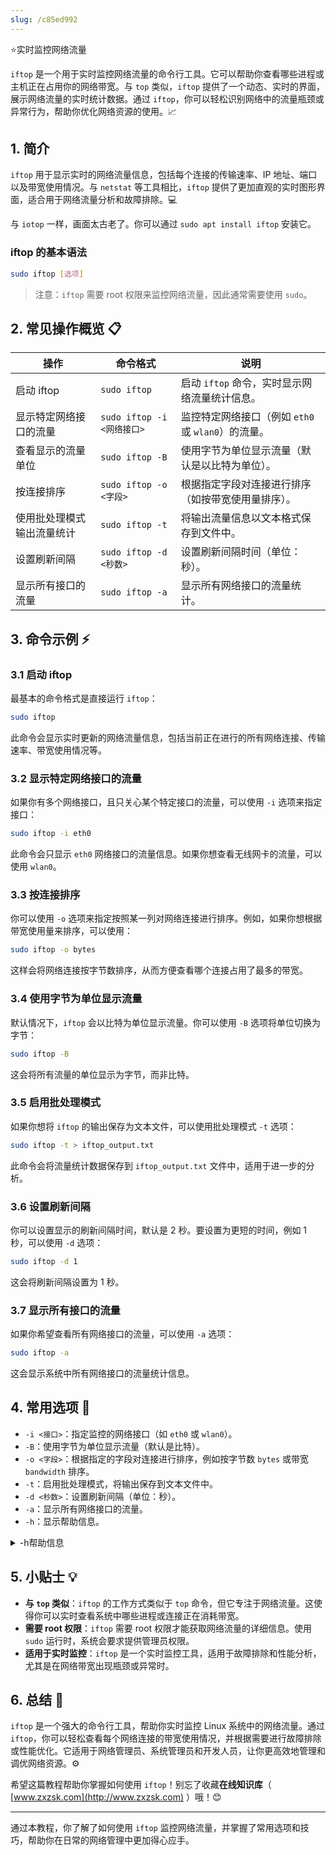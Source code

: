 ```yaml
---
slug: /c85ed992
---
```

⭐实时监控网络流量

`iftop` 是一个用于实时监控网络流量的命令行工具。它可以帮助你查看哪些进程或主机正在占用你的网络带宽。与 `top` 类似，`iftop` 提供了一个动态、实时的界面，展示网络流量的实时统计数据。通过 `iftop`，你可以轻松识别网络中的流量瓶颈或异常行为，帮助你优化网络资源的使用。📈

## 1. 简介

`iftop` 用于显示实时的网络流量信息，包括每个连接的传输速率、IP 地址、端口以及带宽使用情况。与 `netstat` 等工具相比，`iftop` 提供了更加直观的实时图形界面，适合用于网络流量分析和故障排除。💻

与 `iotop` 一样，画面太古老了。你可以通过 `sudo apt install iftop` 安装它。

### iftop 的基本语法

```bash
sudo iftop [选项]
```

> 注意：`iftop` 需要 root 权限来监控网络流量，因此通常需要使用 `sudo`。

## 2. 常见操作概览 📋

| 操作                             | 命令格式                                | 说明                                                |
|----------------------------------|----------------------------------------|-----------------------------------------------------|
| 启动 iftop                       | `sudo iftop`                           | 启动 `iftop` 命令，实时显示网络流量统计信息。         |
| 显示特定网络接口的流量           | `sudo iftop -i <网络接口>`             | 监控特定网络接口（例如 `eth0` 或 `wlan0`）的流量。   |
| 查看显示的流量单位               | `sudo iftop -B`                        | 使用字节为单位显示流量（默认是以比特为单位）。        |
| 按连接排序                       | `sudo iftop -o <字段>`                 | 根据指定字段对连接进行排序（如按带宽使用量排序）。    |
| 使用批处理模式输出流量统计       | `sudo iftop -t`                        | 将输出流量信息以文本格式保存到文件中。                |
| 设置刷新间隔                     | `sudo iftop -d <秒数>`                 | 设置刷新间隔时间（单位：秒）。                       |
| 显示所有接口的流量               | `sudo iftop -a`                        | 显示所有网络接口的流量统计。                         |

## 3. 命令示例 ⚡

### 3.1 启动 iftop

最基本的命令格式是直接运行 `iftop`：

```bash
sudo iftop
```

此命令会显示实时更新的网络流量信息，包括当前正在进行的所有网络连接、传输速率、带宽使用情况等。

### 3.2 显示特定网络接口的流量

如果你有多个网络接口，且只关心某个特定接口的流量，可以使用 `-i` 选项来指定接口：

```bash
sudo iftop -i eth0
```

此命令会只显示 `eth0` 网络接口的流量信息。如果你想查看无线网卡的流量，可以使用 `wlan0`。

### 3.3 按连接排序

你可以使用 `-o` 选项来指定按照某一列对网络连接进行排序。例如，如果你想根据带宽使用量来排序，可以使用：

```bash
sudo iftop -o bytes
```

这样会将网络连接按字节数排序，从而方便查看哪个连接占用了最多的带宽。

### 3.4 使用字节为单位显示流量

默认情况下，`iftop` 会以比特为单位显示流量。你可以使用 `-B` 选项将单位切换为字节：

```bash
sudo iftop -B
```

这会将所有流量的单位显示为字节，而非比特。

### 3.5 启用批处理模式

如果你想将 `iftop` 的输出保存为文本文件，可以使用批处理模式 `-t` 选项：

```bash
sudo iftop -t > iftop_output.txt
```

此命令会将流量统计数据保存到 `iftop_output.txt` 文件中，适用于进一步的分析。

### 3.6 设置刷新间隔

你可以设置显示的刷新间隔时间，默认是 2 秒。要设置为更短的时间，例如 1 秒，可以使用 `-d` 选项：

```bash
sudo iftop -d 1
```

这会将刷新间隔设置为 1 秒。

### 3.7 显示所有接口的流量

如果你希望查看所有网络接口的流量，可以使用 `-a` 选项：

```bash
sudo iftop -a
```

这会显示系统中所有网络接口的流量统计信息。

## 4. 常用选项 📝

- `-i <接口>`：指定监控的网络接口（如 `eth0` 或 `wlan0`）。
- `-B`：使用字节为单位显示流量（默认是比特）。
- `-o <字段>`：根据指定的字段对连接进行排序，例如按字节数 `bytes` 或带宽 `bandwidth` 排序。
- `-t`：启用批处理模式，将输出保存到文本文件中。
- `-d <秒数>`：设置刷新间隔（单位：秒）。
- `-a`：显示所有网络接口的流量。
- `-h`：显示帮助信息。

<details>
<summary>-h帮助信息</summary>
<p>
`iftop`是一个用于在网络接口上显示按主机分类的带宽使用情况的工具。

**用法**：`iftop -h | [-npblNBP] [-i interface] [-f filter code] [-F net/mask] [-G net6/mask6]`

**选项：**

- `-h`：显示此帮助信息。
- `-n`：不执行主机名查找。
- `-N`：不将端口号转换为服务名。
- `-p`：以混杂模式运行（显示同一网络段上其他主机之间的流量）。
- `-b`：不显示流量柱状图。
- `-B`：以字节显示带宽。
- `-i interface`：监听指定的接口。
- `-f filter code`：使用过滤代码来选择要统计的包（默认：无，但仅统计IP包）。
- `-F net/mask`：显示进入和离开IPv4网络的流量。
- `-G net6/mask6`：显示进入和离开IPv6网络的流量。
- `-l`：显示并统计本地链路IPv6流量（默认：关闭）。
- `-P`：显示端口号以及主机。
- `-m limit`：设置带宽刻度的上限。
- `-c config file`：指定一个替代的配置文件。
- `-t`：使用不带ncurses的文本界面。（-t 选项可以让 iftop 使用不依赖 ncurses 的文本界面。通常，ncurses 库用于创建具有窗口调整、颜色和键盘输入等高级功能的文本界面。使用 -t 后，iftop 将以纯文本格式显示信息，这在一些不支持 ncurses 的环境中（如最小化安装、远程会话或在非交互式脚本中运行）会很有用。）

**排序选项：**
- `-o 2s`：按第一列（2秒平均流量）排序。
- `-o 10s`：按第二列（10秒平均流量）排序 [默认]。
- `-o 40s`：按第三列（40秒平均流量）排序。
- `-o source`：按源地址排序。
- `-o destination`：按目标地址排序。

**以下选项仅在与`-t`选项结合使用时可用：**
- `-s num`：在指定秒数后打印一次文本输出，然后退出。
- `-L num`：打印的行数。

**iftop，版本 1.0pre4**
</p>
</details>



## 5. 小贴士 💡

- **与 `top` 类似**：`iftop` 的工作方式类似于 `top` 命令，但它专注于网络流量。这使得你可以实时查看系统中哪些进程或连接正在消耗带宽。
- **需要 root 权限**：`iftop` 需要 root 权限才能获取网络流量的详细信息。使用 `sudo` 运行时，系统会要求提供管理员权限。
- **适用于实时监控**：`iftop` 是一个实时监控工具，适用于故障排除和性能分析，尤其是在网络带宽出现瓶颈或异常时。

## 6. 总结 🎯

`iftop` 是一个强大的命令行工具，帮助你实时监控 Linux 系统中的网络流量。通过 `iftop`，你可以轻松查看每个网络连接的带宽使用情况，并根据需要进行故障排除或性能优化。它适用于网络管理员、系统管理员和开发人员，让你更高效地管理和调优网络资源。⚙️

希望这篇教程帮助你掌握如何使用 `iftop`！别忘了收藏**在线知识库**（ [www.zxzsk.com](http://www.zxzsk.com) ）哦！😊

---

通过本教程，你了解了如何使用 `iftop` 监控网络流量，并掌握了常用选项和技巧，帮助你在日常的网络管理中更加得心应手。
